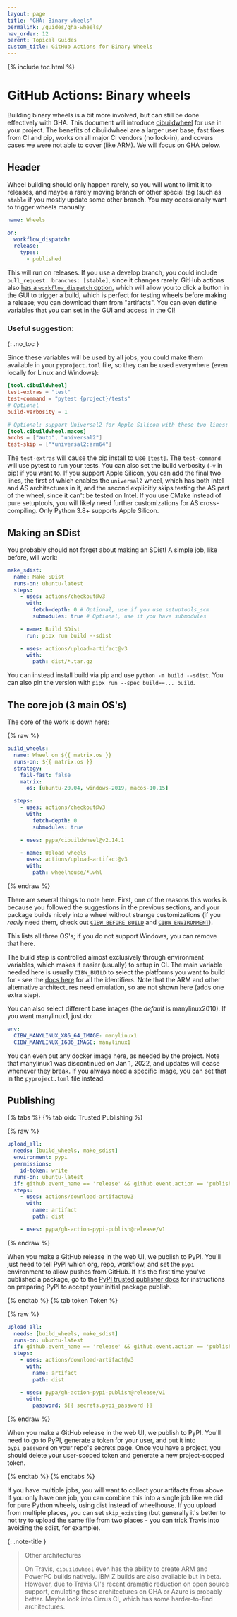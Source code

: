 ```yaml
---
layout: page
title: "GHA: Binary wheels"
permalink: /guides/gha-wheels/
nav_order: 12
parent: Topical Guides
custom_title: GitHub Actions for Binary Wheels
---
```


{% include toc.html %}

# GitHub Actions: Binary wheels

Building binary wheels is a bit more involved, but can still be done effectively
with GHA. This document will introduce [cibuildwheel][] for use in your project.
The benefits of cibuildwheel are a larger user base, fast fixes from CI and pip,
works on all major CI vendors (no lock-in), and covers cases we were not able to
cover (like ARM). We will focus on GHA below.

## Header

Wheel building should only happen rarely, so you will want to limit it to
releases, and maybe a rarely moving branch or other special tag (such as
`stable` if you mostly update some other branch. You may occasionally want to
trigger wheels manually.

```yaml
name: Wheels

on:
  workflow_dispatch:
  release:
    types:
      - published
```

This will run on releases. If you use a develop branch, you could include
`pull_request: branches: [stable]`, since it changes rarely. GitHub actions also
[has a `workflow_dispatch` option][workflow_dispatch], which will allow you to
click a button in the GUI to trigger a build, which is perfect for testing
wheels before making a release; you can download them from "artifacts". You can
even define variables that you can set in the GUI and access in the CI!

<!-- prettier-ignore-start -->
[workflow_dispatch]: https://github.blog/changelog/2020-07-06-github-actions-manual-triggers-with-workflow_dispatch/

### Useful suggestion:
{: .no_toc }
<!-- prettier-ignore-end -->

Since these variables will be used by all jobs, you could make them available in
your `pyproject.toml` file, so they can be used everywhere (even locally for
Linux and Windows):

```toml
[tool.cibuildwheel]
test-extras = "test"
test-command = "pytest {project}/tests"
# Optional
build-verbosity = 1

# Optional: support Universal2 for Apple Silicon with these two lines:
[tool.cibuildwheel.macos]
archs = ["auto", "universal2"]
test-skip = ["*universal2:arm64"]
```

The `test-extras` will cause the pip install to use `[test]`. The `test-command`
will use pytest to run your tests. You can also set the build verbosity (`-v` in
pip) if you want to. If you support Apple Silicon, you can add the final two
lines, the first of which enables the `universal2` wheel, which has both Intel
and AS architectures in it, and the second explicitly skips testing the AS part
of the wheel, since it can't be tested on Intel. If you use CMake instead of
pure setuptools, you will likely need further customizations for AS
cross-compiling. Only Python 3.8+ supports Apple Silicon.

## Making an SDist

You probably should not forget about making an SDist! A simple job, like before,
will work:

```yaml
make_sdist:
  name: Make SDist
  runs-on: ubuntu-latest
  steps:
    - uses: actions/checkout@v3
      with:
        fetch-depth: 0 # Optional, use if you use setuptools_scm
        submodules: true # Optional, use if you have submodules

    - name: Build SDist
      run: pipx run build --sdist

    - uses: actions/upload-artifact@v3
      with:
        path: dist/*.tar.gz
```

You can instead install build via pip and use `python -m build --sdist`. You can
also pin the version with `pipx run --spec build==... build`.

## The core job (3 main OS's)

The core of the work is down here:

{% raw %}

```yaml
build_wheels:
  name: Wheel on ${{ matrix.os }}
  runs-on: ${{ matrix.os }}
  strategy:
    fail-fast: false
    matrix:
      os: [ubuntu-20.04, windows-2019, macos-10.15]

  steps:
    - uses: actions/checkout@v3
      with:
        fetch-depth: 0
        submodules: true

    - uses: pypa/cibuildwheel@v2.14.1

    - name: Upload wheels
      uses: actions/upload-artifact@v3
      with:
        path: wheelhouse/*.whl
```

{% endraw %}

There are several things to note here. First, one of the reasons this works is
because you followed the suggestions in the previous sections, and your package
builds nicely into a wheel without strange customizations (if you _really_ need
them, check out [`CIBW_BEFORE_BUILD`][] and [`CIBW_ENVIRONMENT`][]).

This lists all three OS's; if you do not support Windows, you can remove that
here.

The build step is controlled almost exclusively through environment variables,
which makes it easier (usually) to setup in CI. The main variable needed here is
usually `CIBW_BUILD` to select the platforms you want to build for - see the
[docs here][cibw custom] for all the identifiers. Note that the ARM and other
alternative architectures need emulation, so are not shown here (adds one extra
step).

You can also select different base images (the _default_ is manylinux2010). If
you want manylinux1, just do:

```yaml
env:
  CIBW_MANYLINUX_X86_64_IMAGE: manylinux1
  CIBW_MANYLINUX_I686_IMAGE: manylinux1
```

You can even put any docker image here, as needed by the project. Note that
manylinux1 was discontinued on Jan 1, 2022, and updates will cease whenever they
break. If you always need a specific image, you can set that in the
`pyproject.toml` file instead.

## Publishing

{% tabs %} {% tab oidc Trusted Publishing %}

{% raw %}

```yaml
upload_all:
  needs: [build_wheels, make_sdist]
  environment: pypi
  permissions:
    id-token: write
  runs-on: ubuntu-latest
  if: github.event_name == 'release' && github.event.action == 'published'
  steps:
    - uses: actions/download-artifact@v3
      with:
        name: artifact
        path: dist

    - uses: pypa/gh-action-pypi-publish@release/v1
```

{% endraw %}

When you make a GitHub release in the web UI, we publish to PyPI. You'll just
need to tell PyPI which org, repo, workflow, and set the `pypi` environment to
allow pushes from GitHub. If it's the first time you've published a package, go
to the [PyPI trusted publisher docs] for instructions on preparing PyPI to
accept your initial package publish.

{% endtab %} {% tab token Token %}

{% raw %}

```yaml
upload_all:
  needs: [build_wheels, make_sdist]
  runs-on: ubuntu-latest
  if: github.event_name == 'release' && github.event.action == 'published'
  steps:
    - uses: actions/download-artifact@v3
      with:
        name: artifact
        path: dist

    - uses: pypa/gh-action-pypi-publish@release/v1
      with:
        password: ${{ secrets.pypi_password }}
```

{% endraw %}

When you make a GitHub release in the web UI, we publish to PyPI. You'll need to
go to PyPI, generate a token for your user, and put it into `pypi_password` on
your repo's secrets page. Once you have a project, you should delete your
user-scoped token and generate a new project-scoped token.

{% endtab %} {% endtabs %}

If you have multiple jobs, you will want to collect your artifacts from above.
If you only have one job, you can combine this into a single job like we did for
pure Python wheels, using dist instead of wheelhouse. If you upload from
multiple places, you can set `skip_existing` (but generally it's better to not
try to upload the same file from two places - you can trick Travis into avoiding
the sdist, for example).

{: .note-title }

> Other architectures
>
> On Travis, `cibuildwheel` even has the ability to create ARM and PowerPC
> builds natively. IBM Z builds are also available but in beta. However, due to
> Travis CI's recent dramatic reduction on open source support, emulating these
> architectures on GHA or Azure is probably better. Maybe look into Cirrus CI,
> which has some harder-to-find architectures.

<!-- prettier-ignore-start -->

[`cibw_before_build`]: https://cibuildwheel.readthedocs.io/en/stable/options/#before-build
[`cibw_environment`]: https://cibuildwheel.readthedocs.io/en/stable/options/#environment
[cibw custom]: https://cibuildwheel.readthedocs.io/en/stable/options/#build-skip
[cibuildwheel]: https://cibuildwheel.readthedocs.io/en/stable/
[pypi trusted publisher docs]: https://docs.pypi.org/trusted-publishers/creating-a-project-through-oidc/

<!-- prettier-ignore-end -->

<script src="{% link assets/js/tabs.js %}"></script>
